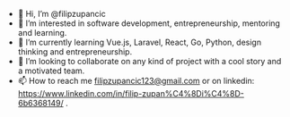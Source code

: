 - 👋 Hi, I’m @filipzupancic
- 👀 I’m interested in software development, entrepreneurship, mentoring and learning.
- 🌱 I’m currently learning Vue.js, Laravel, React, Go, Python, design thinking and entrepreneurship.
- 💞️ I’m looking to collaborate on any kind of project with a cool story and a motivated team.
- 📫 How to reach me filipzupancic123@gmail.com or on linkedin: https://www.linkedin.com/in/filip-zupan%C4%8Di%C4%8D-6b6368149/ .

<!---
filipzupancic/filipzupancic is a ✨ special ✨ repository because its `README.md` (this file) appears on your GitHub profile.
You can click the Preview link to take a look at your changes.
--->
